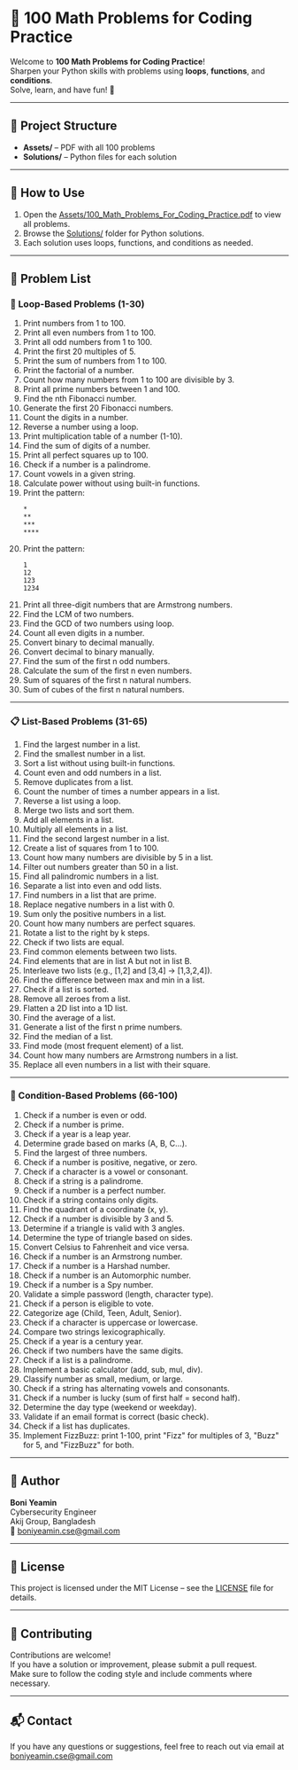 # 🎯 100 Math Problems for Coding Practice

Welcome to **100 Math Problems for Coding Practice**!  
Sharpen your Python skills with problems using **loops**, **functions**, and **conditions**.  
Solve, learn, and have fun! 🚀

---

## 📁 Project Structure

- **Assets/** – PDF with all 100 problems
- **Solutions/** – Python files for each solution

---

## 📝 How to Use

1. Open the [Assets/100_Math_Problems_For_Coding_Practice.pdf](Assets/100_Math_Problems_For_Coding_Practice.pdf) to view all problems.
2. Browse the [Solutions/](Solutions/) folder for Python solutions.
3. Each solution uses loops, functions, and conditions as needed.

---

## 🧩 Problem List

### 🔄 Loop-Based Problems (1-30)
1. Print numbers from 1 to 100.
2. Print all even numbers from 1 to 100.
3. Print all odd numbers from 1 to 100.
4. Print the first 20 multiples of 5.
5. Print the sum of numbers from 1 to 100.
6. Print the factorial of a number.
7. Count how many numbers from 1 to 100 are divisible by 3.
8. Print all prime numbers between 1 and 100.
9. Find the nth Fibonacci number.
10. Generate the first 20 Fibonacci numbers.
11. Count the digits in a number.
12. Reverse a number using a loop.
13. Print multiplication table of a number (1-10).
14. Find the sum of digits of a number.
15. Print all perfect squares up to 100.
16. Check if a number is a palindrome.
17. Count vowels in a given string.
18. Calculate power without using built-in functions.
19. Print the pattern:  
    ```
    *
    **
    ***
    ****
    ```
20. Print the pattern:  
    ```
    1
    12
    123
    1234
    ```
21. Print all three-digit numbers that are Armstrong numbers.
22. Find the LCM of two numbers.
23. Find the GCD of two numbers using loop.
24. Count all even digits in a number.
25. Convert binary to decimal manually.
26. Convert decimal to binary manually.
27. Find the sum of the first n odd numbers.
28. Calculate the sum of the first n even numbers.
29. Sum of squares of the first n natural numbers.
30. Sum of cubes of the first n natural numbers.

---

### 📋 List-Based Problems (31-65)
1. Find the largest number in a list.
2. Find the smallest number in a list.
3. Sort a list without using built-in functions.
4. Count even and odd numbers in a list.
5. Remove duplicates from a list.
6. Count the number of times a number appears in a list.
7. Reverse a list using a loop.
8. Merge two lists and sort them.
9. Add all elements in a list.
10. Multiply all elements in a list.
11. Find the second largest number in a list.
12. Create a list of squares from 1 to 100.
13. Count how many numbers are divisible by 5 in a list.
14. Filter out numbers greater than 50 in a list.
15. Find all palindromic numbers in a list.
16. Separate a list into even and odd lists.
17. Find numbers in a list that are prime.
18. Replace negative numbers in a list with 0.
19. Sum only the positive numbers in a list.
20. Count how many numbers are perfect squares.
21. Rotate a list to the right by k steps.
22. Check if two lists are equal.
23. Find common elements between two lists.
24. Find elements that are in list A but not in list B.
25. Interleave two lists (e.g., [1,2] and [3,4] → [1,3,2,4]).
26. Find the difference between max and min in a list.
27. Check if a list is sorted.
28. Remove all zeroes from a list.
29. Flatten a 2D list into a 1D list.
30. Find the average of a list.
31. Generate a list of the first n prime numbers.
32. Find the median of a list.
33. Find mode (most frequent element) of a list.
34. Count how many numbers are Armstrong numbers in a list.
35. Replace all even numbers in a list with their square.

---

### 🔎 Condition-Based Problems (66-100)
1. Check if a number is even or odd.
2. Check if a number is prime.
3. Check if a year is a leap year.
4. Determine grade based on marks (A, B, C...).
5. Find the largest of three numbers.
6. Check if a number is positive, negative, or zero.
7. Check if a character is a vowel or consonant.
8. Check if a string is a palindrome.
9. Check if a number is a perfect number.
10. Check if a string contains only digits.
11. Find the quadrant of a coordinate (x, y).
12. Check if a number is divisible by 3 and 5.
13. Determine if a triangle is valid with 3 angles.
14. Determine the type of triangle based on sides.
15. Convert Celsius to Fahrenheit and vice versa.
16. Check if a number is an Armstrong number.
17. Check if a number is a Harshad number.
18. Check if a number is an Automorphic number.
19. Check if a number is a Spy number.
20. Validate a simple password (length, character type).
21. Check if a person is eligible to vote.
22. Categorize age (Child, Teen, Adult, Senior).
23. Check if a character is uppercase or lowercase.
24. Compare two strings lexicographically.
25. Check if a year is a century year.
26. Check if two numbers have the same digits.
27. Check if a list is a palindrome.
28. Implement a basic calculator (add, sub, mul, div).
29. Classify number as small, medium, or large.
30. Check if a string has alternating vowels and consonants.
31. Check if a number is lucky (sum of first half = second half).
32. Determine the day type (weekend or weekday).
33. Validate if an email format is correct (basic check).
34. Check if a list has duplicates.
35. Implement FizzBuzz: print 1-100, print "Fizz" for multiples of 3, "Buzz" for 5, and "FizzBuzz" for both.

---

## 👤 Author

**Boni Yeamin**  
Cybersecurity Engineer  
Akij Group, Bangladesh  
📧 boniyeamin.cse@gmail.com

---

## 📜 License

This project is licensed under the MIT License – see the [LICENSE](LICENSE) file for details.

---

## 🤝 Contributing

Contributions are welcome!  
If you have a solution or improvement, please submit a pull request.  
Make sure to follow the coding style and include comments where necessary.

---

## 📬 Contact

If you have any questions or suggestions, feel free to reach out via email at boniyeamin.cse@gmail.com


